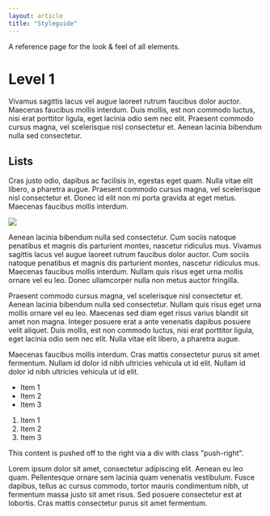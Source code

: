 ```yaml
---
layout: article
title: "Styleguide"
---
```


A reference page for the look & feel of all elements.

# Level 1

Vivamus sagittis lacus vel augue laoreet rutrum faucibus dolor auctor. Maecenas faucibus mollis interdum. Duis mollis, est non commodo luctus, nisi erat porttitor ligula, eget lacinia odio sem nec elit. Praesent commodo cursus magna, vel scelerisque nisl consectetur et. Aenean lacinia bibendum nulla sed consectetur.

## Lists

Cras justo odio, dapibus ac facilisis in, egestas eget quam. Nulla vitae elit libero, a pharetra augue. Praesent commodo cursus magna, vel scelerisque nisl consectetur et. Donec id elit non mi porta gravida at eget metus. Maecenas faucibus mollis interdum.

<img class="alignleft" src="http://placehold.it/300x300" />

Aenean lacinia bibendum nulla sed consectetur. Cum sociis natoque penatibus et magnis dis parturient montes, nascetur ridiculus mus. Vivamus sagittis lacus vel augue laoreet rutrum faucibus dolor auctor. Cum sociis natoque penatibus et magnis dis parturient montes, nascetur ridiculus mus. Maecenas faucibus mollis interdum. Nullam quis risus eget urna mollis ornare vel eu leo. Donec ullamcorper nulla non metus auctor fringilla.

Praesent commodo cursus magna, vel scelerisque nisl consectetur et. Aenean lacinia bibendum nulla sed consectetur. Nullam quis risus eget urna mollis ornare vel eu leo. Maecenas sed diam eget risus varius blandit sit amet non magna. Integer posuere erat a ante venenatis dapibus posuere velit aliquet. Duis mollis, est non commodo luctus, nisi erat porttitor ligula, eget lacinia odio sem nec elit. Nulla vitae elit libero, a pharetra augue.

Maecenas faucibus mollis interdum. Cras mattis consectetur purus sit amet fermentum. Nullam id dolor id nibh ultricies vehicula ut id elit. Nullam id dolor id nibh ultricies vehicula ut id elit.

* Item 1
* Item 2
* Item 3
  
1. Item 1
2. Item 2
3. Item 3

<div class="push-right">
  
  <p>This content is pushed off to the right via a div with class "push-right".</p>
  
  <p>Lorem ipsum dolor sit amet, consectetur adipiscing elit. Aenean eu leo quam. Pellentesque ornare sem lacinia quam venenatis vestibulum. Fusce dapibus, tellus ac cursus commodo, tortor mauris condimentum nibh, ut fermentum massa justo sit amet risus. Sed posuere consectetur est at lobortis. Cras mattis consectetur purus sit amet fermentum.</p>

</div>
